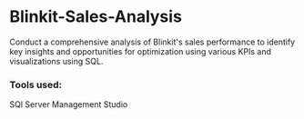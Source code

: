 # Blinkit-Sales-Analysis
Conduct a comprehensive analysis of Blinkit's sales performance to identify key insights and opportunities for optimization using various KPIs and visualizations using SQL.

<h3>Tools used:</h3> SQl Server Management Studio
 
